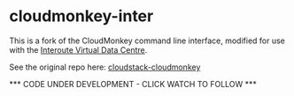 # cloudmonkey-inter

This is a fork of the CloudMonkey command line interface, modified for use with the [Interoute Virtual Data Centre](http://cloudstore.interoute.com/main/WhatInterouteVDC).

See the original repo here: [cloudstack-cloudmonkey](https://github.com/apache/cloudstack-cloudmonkey)

*** CODE UNDER DEVELOPMENT - CLICK WATCH TO FOLLOW ***
